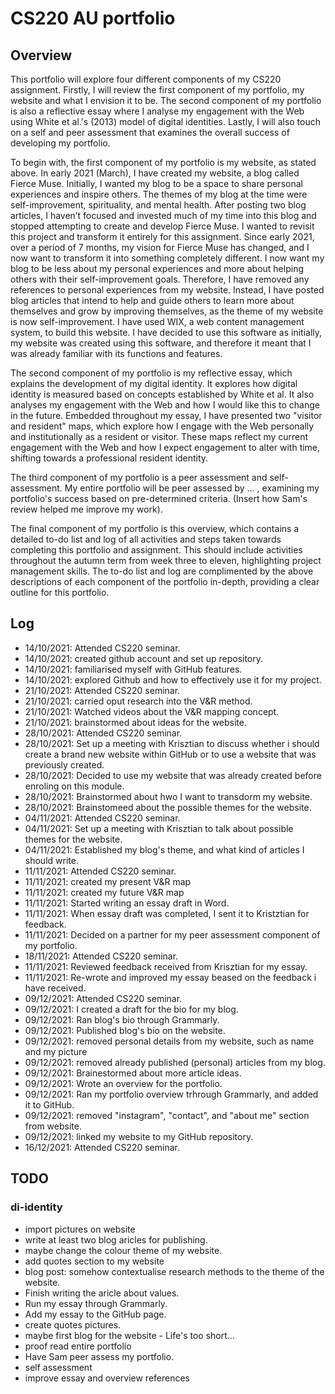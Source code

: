 # CS220 AU portfolio
## Overview 
This portfolio will explore four different components of my CS220 assignment. Firstly, I will review the first component of my portfolio, my website and what I envision it to be. The second component of my portfolio is also a reflective essay where I analyse my engagement with the Web using White et al.'s (2013) model of digital identities. Lastly, I will also touch on a self and peer assessment that examines the overall success of developing my portfolio. 

To begin with, the first component of my portfolio is my website, as stated above. In early 2021 (March), I have created my website, a blog called Fierce Muse. Initially, I wanted my blog to be a space to share personal experiences and inspire others. The themes of my blog at the time were self-improvement, spirituality, and mental health. After posting two blog articles, I haven’t focused and invested much of my time into this blog and stopped attempting to create and develop Fierce Muse. I wanted to revisit this project and transform it entirely for this assignment. Since early 2021, over a period of 7 months, my vision for Fierce Muse has changed, and I now want to transform it into something completely different. I now want my blog to be less about my personal experiences and more about helping others with their self-improvement goals. Therefore, I have removed any references to personal experiences from my website. Instead, I have posted blog articles that intend to help and guide others to learn more about themselves and grow by improving themselves, as the theme of my website is now self-improvement. I have used WIX, a web content management system, to build this website. I have decided to use this software as initially, my website was created using this software, and therefore it meant that I was already familiar with its functions and features. 

The second component of my portfolio is my reflective essay, which explains the development of my digital identity. It explores how digital identity is measured based on concepts established by White et al. It also analyses my engagement with the Web and how I would like this to change in the future. Embedded throughout my essay, I have presented two "visitor and resident" maps, which explore how I engage with the Web personally and institutionally as a resident or visitor. These maps reflect my current engagement with the Web and how I expect engagement to alter with time, shifting towards a professional resident identity. 

The third component of my portfolio is a peer assessment and self-assessment. My entire portfolio will be peer assessed by … , examining my portfolio's success based on pre-determined criteria. (Insert how Sam's review helped me improve my work). 

The final component of my portfolio is this overview, which contains a detailed to-do list and log of all activities and steps taken towards completing this portfolio and assignment. This should include activities throughout the autumn term from week three to eleven, highlighting project management skills. The to-do list and log are complimented by the above descriptions of each component of the portfolio in-depth, providing a clear outline for this portfolio. 


## Log 
- 14/10/2021: Attended CS220 seminar. 
- 14/10/2021: created github account and set up repository. 
- 14/10/2021: familiarised myself with GitHub features. 
- 14/10/2021: explored Github and how to effectively use it for my project.
- 21/10/2021: Attended CS220 seminar.
- 21/10/2021: carried oput research into the V&R method. 
- 21/10/2021: Watched videos about the V&R mapping concept. 
- 21/10/2021: brainstormed about ideas for the website.
- 28/10/2021: Attended CS220 seminar.
- 28/10/2021: Set up a meeting with Krisztian to discuss whether i should create a brand new website within GitHub or to use a website that was previously created. 
- 28/10/2021: Decided to use my website that was already created before enroling on this module. 
- 28/10/2021: Brainstormed about hwo I want to transdorm my website. 
- 28/10/2021: Brainstomeed about the possible themes for the website.
- 04/11/2021: Attended CS220 seminar.
- 04/11/2021: Set up a meeting with Krisztian to talk about possible themes for the website. 
- 04/11/2021: Established my blog's theme, and what kind of articles I should write. 
- 11/11/2021: Attended CS220 seminar.
- 11/11/2021: created my present V&R map 
- 11/11/2021: created my future V&R map 
- 11/11/2021: Started writing an essay draft in Word.
- 11/11/2021: When essay draft was completed, I sent it to Kristztian for feedback. 
- 11/11/2021: Decided on a partner for my peer assessment component of my portfolio. 
- 18/11/2021: Attended CS220 seminar.
- 11/11/2021: Reviewed feedback received from Krisztian for my essay. 
- 11/11/2021: Re-wrote and improved my essay beased on the feedback i have received. 
- 09/12/2021: Attended CS220 seminar.
- 09/12/2021: I created a draft for the bio for my blog. 
- 09/12/2021: Ran blog's bio through Grammarly. 
- 09/12/2021: Published blog's bio on the website. 
- 09/12/2021: removed personal details from my website, such as name and my picture
- 09/12/2021: removed already published (personal) articles from my blog.  
- 09/12/2021: Brainestormed about more article ideas. 
- 09/12/2021: Wrote an overview for the portfolio. 
- 09/12/2021: Ran my portfolio overview trhrough Grammarly, and added it to GitHub. 
- 09/12/2021: removed "instagram", "contact", and "about me" section from website. 
- 09/12/2021: linked my website to my GitHub repository. 
- 16/12/2021: Attended CS220 seminar.




## TODO 
### di-identity 
-  import pictures on website 
-  write at least two blog aricles for publishing. 
-  maybe change the colour theme of my website. 
-  add quotes section to my website 
-  blog post: somehow contextualise research methods to the theme of the website. 
-  Finish writing the aricle about values.
-  Run my essay through Grammarly. 
-  Add my essay to the GitHub page.
-  create quotes pictures. 
-  maybe first blog for the website - Life's too short... 
-  proof read entire portfolio 
-  Have Sam peer assess my portfolio. 
-  self assessment 
-  improve essay and overview references 
